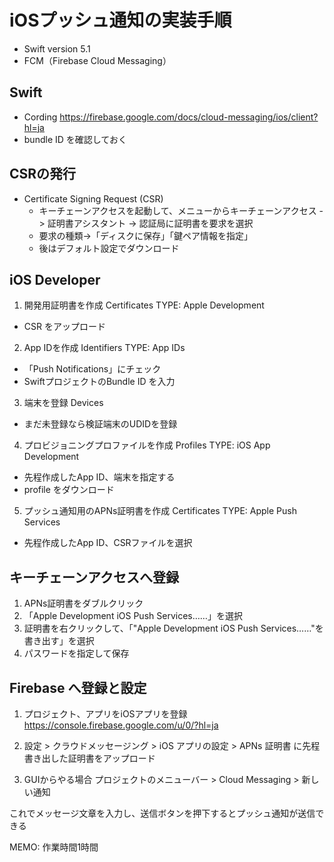 # iOSプッシュ通知の実装手順

- Swift version 5.1
- FCM（Firebase Cloud Messaging）

## Swift

- Cording
https://firebase.google.com/docs/cloud-messaging/ios/client?hl=ja
- bundle ID を確認しておく

## CSRの発行

- Certificate Signing Request (CSR)
  - キーチェーンアクセスを起動して、メニューからキーチェーンアクセス -> 証明書アシスタント -> 認証局に証明書を要求を選択
  - 要求の種類→「ディスクに保存」「鍵ペア情報を指定」
  - 後はデフォルト設定でダウンロード

## iOS Developer

1. 開発用証明書を作成 Certificates TYPE: Apple Development
  - CSR をアップロード
2. App IDを作成 Identifiers TYPE: App IDs
  - 「Push Notifications」にチェック
  - SwiftプロジェクトのBundle ID を入力
3. 端末を登録 Devices
  - まだ未登録なら検証端末のUDIDを登録
4. プロビジョニングプロファイルを作成 Profiles TYPE: iOS App Development
  - 先程作成したApp ID、端末を指定する
  - profile をダウンロード
5. プッシュ通知用のAPNs証明書を作成 Certificates TYPE: Apple Push Services
  - 先程作成したApp ID、CSRファイルを選択

## キーチェーンアクセスへ登録

1. APNs証明書をダブルクリック
2. 「Apple Development iOS Push Services……」を選択
3. 証明書を右クリックして、「"Apple Development iOS Push Services……"を書き出す」を選択
4. パスワードを指定して保存

## Firebase へ登録と設定

1. プロジェクト、アプリをiOSアプリを登録
https://console.firebase.google.com/u/0/?hl=ja

2. 設定 > クラウドメッセージング > iOS アプリの設定 > APNs 証明書 に先程書き出した証明書をアップロード
3. GUIからやる場合 プロジェクトのメニューバー > Cloud Messaging > 新しい通知

これでメッセージ文章を入力し、送信ボタンを押下するとプッシュ通知が送信できる


MEMO: 作業時間1時間
